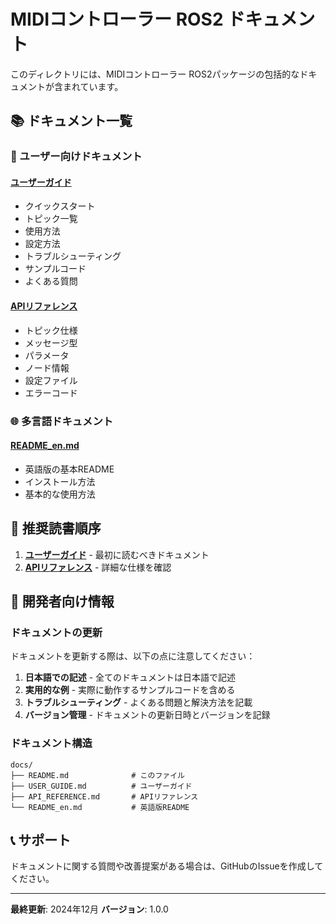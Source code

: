 # MIDIコントローラー ROS2 ドキュメント

このディレクトリには、MIDIコントローラー ROS2パッケージの包括的なドキュメントが含まれています。

## 📚 ドキュメント一覧

### 🚀 ユーザー向けドキュメント

#### [ユーザーガイド](USER_GUIDE.md)
- クイックスタート
- トピック一覧
- 使用方法
- 設定方法
- トラブルシューティング
- サンプルコード
- よくある質問

#### [APIリファレンス](API_REFERENCE.md)
- トピック仕様
- メッセージ型
- パラメータ
- ノード情報
- 設定ファイル
- エラーコード

### 🌐 多言語ドキュメント

#### [README_en.md](README_en.md)
- 英語版の基本README
- インストール方法
- 基本的な使用方法

## 🎯 推奨読書順序

1. **[ユーザーガイド](USER_GUIDE.md)** - 最初に読むべきドキュメント
2. **[APIリファレンス](API_REFERENCE.md)** - 詳細な仕様を確認

## 🔧 開発者向け情報

### ドキュメントの更新

ドキュメントを更新する際は、以下の点に注意してください：

1. **日本語での記述** - 全てのドキュメントは日本語で記述
2. **実用的な例** - 実際に動作するサンプルコードを含める
3. **トラブルシューティング** - よくある問題と解決方法を記載
4. **バージョン管理** - ドキュメントの更新日時とバージョンを記録

### ドキュメント構造

```
docs/
├── README.md              # このファイル
├── USER_GUIDE.md          # ユーザーガイド
├── API_REFERENCE.md       # APIリファレンス
└── README_en.md           # 英語版README
```

## 📞 サポート

ドキュメントに関する質問や改善提案がある場合は、GitHubのIssueを作成してください。

---

**最終更新**: 2024年12月
**バージョン**: 1.0.0 